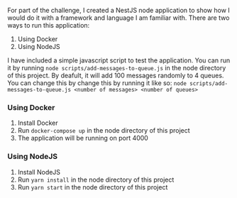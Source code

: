For part of the challenge, I created a NestJS node application to show how I would do it
with a framework and language I am familiar with. There are two ways to run this application:
1. Using Docker
2. Using NodeJS

I have included a simple javascript script to test the application. You can run it by
running `node scripts/add-messages-to-queue.js` in the node directory of this project.
By deafult, it will add 100 messages randomly to 4 queues. You can change this by 
change this by running it like so: 
`node scripts/add-messages-to-queue.js <number of messages> <number of queues>`

### Using Docker
1. Install Docker
2. Run `docker-compose up` in the node directory of this project
3. The application will be running on port 4000

### Using NodeJS
1. Install NodeJS
2. Run `yarn install` in the node directory of this project
3. Run `yarn start` in the node directory of this project

